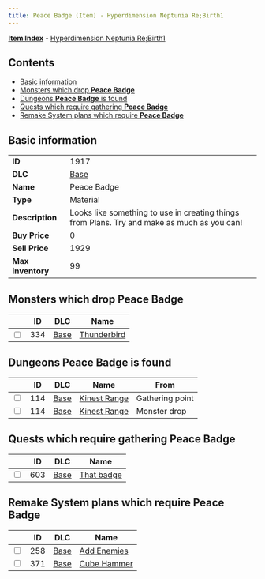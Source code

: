 ```yaml
---
title: Peace Badge (Item) - Hyperdimension Neptunia Re;Birth1
---
```


[**Item Index**](/neptunia/rb1/item/index.html) - [Hyperdimension Neptunia Re;Birth1](/neptunia/rb1)

## Contents

- [Basic information](#basic-information)
- [Monsters which drop **Peace Badge**](#monsters-which-drop-peace-badge)
- [Dungeons **Peace Badge** is found](#dungeons-peace-badge-is-found)
- [Quests which require gathering **Peace Badge**](#quests-which-require-gathering-peace-badge)
- [Remake System plans which require **Peace Badge**](#remake-system-plans-which-require-peace-badge)

## Basic information

|   |   |
| -- | -- |
| **ID** | 1917 |
| **DLC** | [Base](/neptunia/rb1/dlc/1-base.html) |
| **Name** | Peace Badge |
| **Type** | Material |
| **Description** | Looks like something to use in creating things from Plans. Try and make as much as you can! |
| **Buy Price** | 0 |
| **Sell Price** | 1929 |
| **Max inventory** | 99 |


## Monsters which drop **Peace Badge**

|    | ID | DLC | Name |
| -- | -- | --- | ---- |
| <input type="checkbox" id="rb1-monster-1-334" class="trackbox" /> | 334 | [Base](/neptunia/rb1/dlc/1-base.html) | [Thunderbird](/neptunia/rb1/monster/1-334-thunderbird.html) |


## Dungeons **Peace Badge** is found

|    | ID | DLC | Name | From |
| -- | -- | --- | ---- | ---- |
| <input type="checkbox" id="rb1-dungeon-1-114" class="trackbox" /> | 114 | [Base](/neptunia/rb1/dlc/1-base.html) | [Kinest Range](/neptunia/rb1/dungeon/1-114-kinest-range.html) | Gathering point |
| <input type="checkbox" id="rb1-dungeon-1-114" class="trackbox" /> | 114 | [Base](/neptunia/rb1/dlc/1-base.html) | [Kinest Range](/neptunia/rb1/dungeon/1-114-kinest-range.html) | Monster drop |


## Quests which require gathering **Peace Badge**

|    | ID | DLC | Name |
| -- | -- | --- | ---- |
| <input type="checkbox" id="rb1-quest-1-603" class="trackbox" /> | 603 | [Base](/neptunia/rb1/dlc/1-base.html) | [That badge](/neptunia/rb1/quest/1-603-that-badge.html) |


## Remake System plans which require **Peace Badge**

|    | ID | DLC | Name |
| -- | -- | --- | ---- |
| <input type="checkbox" id="rb1-quest-1-258" class="trackbox" /> | 258 | [Base](/neptunia/rb1/dlc/1-base.html) | [Add Enemies](/neptunia/rb1/quest/1-258-add-enemies.html) |
| <input type="checkbox" id="rb1-quest-1-371" class="trackbox" /> | 371 | [Base](/neptunia/rb1/dlc/1-base.html) | [Cube Hammer](/neptunia/rb1/quest/1-371-cube-hammer.html) |
